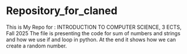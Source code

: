 # Repository_for_claned
This is My Repo for :  INTRODUCTION TO COMPUTER SCIENCE, 3 ECTS, Fall 2025
The file is presenting the code for sum of numbers and strings and how we use if and loop in python. At the end it shows how we can create a random number.
